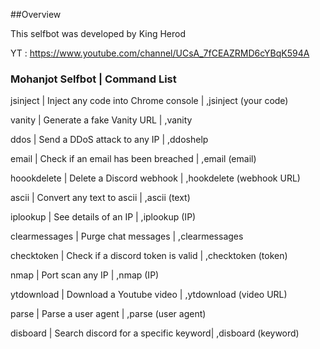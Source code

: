 ##Overview

This selfbot was developed by King Herod

YT : https://www.youtube.com/channel/UCsA_7fCEAZRMD6cYBqK594A


### Mohanjot Selfbot | Command List

jsinject      | Inject any code into Chrome console  | ,jsinject (your code)
 
vanity        | Generate a fake Vanity URL           | ,vanity

ddos          | Send a DDoS attack to any IP         | ,ddoshelp

email         | Check if an email has been breached  | ,email (email)

hoookdelete   | Delete a Discord webhook             | ,hookdelete (webhook URL)

ascii         | Convert any text to ascii            | ,ascii (text)

iplookup      | See details of an IP                 | ,iplookup (IP)

clearmessages | Purge chat messages                  | ,clearmessages

checktoken    | Check if a discord token is valid    | ,checktoken (token)

nmap          | Port scan any IP                     | ,nmap (IP)

ytdownload    | Download a Youtube video             | ,ytdownload (video URL)

parse         | Parse a user agent                   | ,parse (user agent)

disboard      | Search discord for a specific keyword| ,disboard (keyword)
